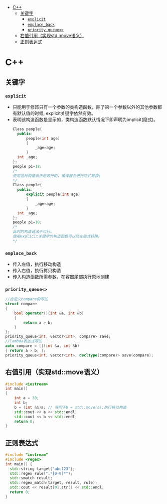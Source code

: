 - [C++](#c)
  - [关键字](#关键字)
    - [```explicit```](#explicit)
    - [```emplace_back```](#emplace_back)
    - [```priority_queue<>```](#priority_queue)
  - [右值引用（实现std::move语义）](#右值引用实现stdmove语义)
  - [正则表达式](#正则表达式)
# C++
## 关键字
### ```explicit```
* 只能用于修饰只有一个参数的类构造函数，除了第一个参数以外的其他参数都有默认值的时候, explicit关键字依然有效。
* 表明该构造函数是显示的，类构造函数默认情况下即声明为implicit(隐式)。
  ```C++
  Class people{
    public:
        people(int age)
        {
            _age=age;
        }
    int _age;
  };
  people p1=18;
  /*
  使用这种构造语法是可行的，编译器会进行隐式转换;
  */
  Class people{
    public:
        explicit people(int age)
        {
            _age=age;
        }
    int _age;
  };
  people p1=18;
  /*
  此时的构造语法不可行。
  使用explicit关键字的构造函数可以防止隐式转换。
  */
  ```
### ```emplace_back```
* 传入左值，执行移动构造
* 传入右值，执行拷贝构造
* 传入构造函数所需参数，在容器尾部执行原地创建
### ```priority_queue<>```
```C++
//自定义compare的写法
struct compare
{
    bool operator()(int &a, int &b)
    {
        return a > b;
    }
};
priority_queue<int, vector<int>, compare> save;
//lambda表达式写法
auto compare = [](int &a, int &b)
{ return a > b; };
priority_queue<int, vector<int>, decltype(compare)> save(compare);
```
## 右值引用（实现std::move语义）
```C++
#include <iostream>
int main()
{
    int a = 30;
    int b;
    b = (int &&)a; // 等同于b = std::move(a);执行移动构造
    std::cout << a << std::endl;
    std::cout << b << std::endl;
    return 0;
}
```
## 正则表达式
```C++
#include "iostream"
#include <regex>
int main() {
  std::string target{"abc123"};
  std::regex rule(".*[0-9]*");
  std::smatch result;
  std::regex_match(target, result, rule);
  std::cout << result[0].str() << std::endl;
  return 0;
}
```